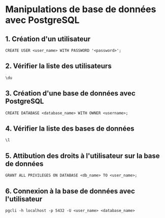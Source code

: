 # Manipulations de base de données avec PostgreSQL

## 1. Création d'un utilisateur

`CREATE USER <user_name> WITH PASSWORD '<password>';`

## 2. Vérifier la liste des utilisateurs

`\du`

## 3. Création d'une base de données avec PostgreSQL

`CREATE DATABASE <database_name> WITH OWNER <username>;`

## 4. Vérifier la liste des bases de données

`\l`

## 5. Attibution des droits à l'utilisateur sur la base de données

`GRANT ALL PRIVILEGES ON DATABASE <db_name> TO <user_name>;`

## 6. Connexion à la base de données avec l'utilisateur

`pgcli -h localhost -p 5432 -U <user_name> <database_name>`

